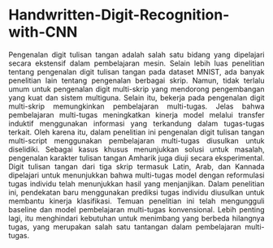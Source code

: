 # Handwritten-Digit-Recognition-with-CNN

<p align="justify">
 Pengenalan digit tulisan tangan adalah salah satu bidang yang dipelajari secara ekstensif dalam
pembelajaran mesin. Selain lebih luas
penelitian tentang pengenalan digit tulisan tangan pada dataset MNIST, ada banyak penelitian lain
tentang pengenalan berbagai skrip. Namun, tidak terlalu umum untuk pengenalan digit multi-skrip
yang mendorong pengembangan yang kuat dan sistem multiguna. Selain itu, bekerja pada
pengenalan digit multi-skrip memungkinkan pembelajaran multi-tugas. Jelas bahwa pembelajaran
multi-tugas meningkatkan kinerja model melalui transfer induktif menggunakan informasi yang
terkandung dalam tugas-tugas terkait. Oleh karena itu, dalam penelitian ini pengenalan digit tulisan
tangan multi-script menggunakan pembelajaran multi-tugas diusulkan untuk diselidiki. Sebagai
kasus khusus menunjukkan solusi untuk masalah, pengenalan karakter tulisan tangan Amharik juga
diuji secara eksperimental. Digit tulisan tangan dari tiga skrip termasuk Latin, Arab, dan Kannada
dipelajari untuk menunjukkan bahwa multi-tugas model dengan reformulasi tugas individu telah
menunjukkan hasil yang menjanjikan. Dalam penelitian ini, pendekatan baru menggunakan prediksi
tugas individu diusulkan untuk membantu kinerja klasifikasi. Temuan penelitian ini telah
mengungguli baseline dan model pembelajaran multi-tugas konvensional. Lebih penting lagi, itu
menghindari kebutuhan untuk menimbang yang berbeda hilangnya tugas, yang merupakan salah
satu tantangan dalam pembelajaran multi-tugas.

 </p>

